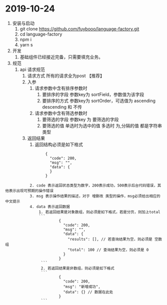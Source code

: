# 2019-10-24
1. 安装与启动
    1. git clone https://github.com/fuybooo/language-factory.git
    2. cd language-factory
    3. npm i
    4. yarn s
2. 开发
    1. 基础组件已经接近完备，只需要填充业务。
3. 规范
    1. api 请求规范
        1. 请求方式 所有的请求全为post 【推荐】
        2. 入参
            1. 请求参数中含有排序参数时
                1. 要排序的字段 参数key为 sortField，参数值为该字段
                2. 要排序的方式 参数key为 sortOrder，可选值为 ascending descending 和 不传
            2. 请求参数中含有筛选参数时
                1. 要筛选的字段 参数key 为 要筛选的字段
                2. 要筛选的值 单选时为选中的值 多选时 为,分隔的值 都是字符串类型
        3. 返回结果
            1. 返回结构必须是如下格式
            ```
                    {
                      "code": 200,
                      "msg": "",
                      "data": {
                      }
                    }

```
           2. code 表示返回状态类型为数字，200表示成功，500表示后台代码错误，其他表示出现可预期的操作错误
           3. msg 表示操作结果的描述，对于 增删改 类型的操作，msg必须给出相应的中文提示
           4. data 表示返回数据
               1. 若返回结果是对象数组，则必须是如下格式，若是分页，则加上total
               ```
                        {
                          "code": 200,
                          "msg": "",
                          "data": {
                            "results": [], // 若查询结果为空，则必须是 空数组
                            "total": 100 // 查询结果为空，则必须是 0
                          }
                        }
                ```
                2. 若返回结果是非数组，则必须是如下格式
                ```
                        {
                          "code": 200,
                          "msg": "新增成功",
                          "data": {} // 数据在此处
                        }
                ```
